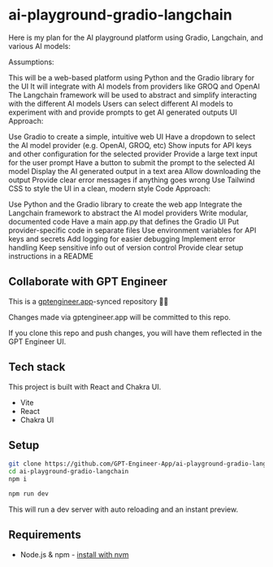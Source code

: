 # ai-playground-gradio-langchain

Here is my plan for the AI playground platform using Gradio, Langchain, and various AI models:

Assumptions:

This will be a web-based platform using Python and the Gradio library for the UI
It will integrate with AI models from providers like GROQ and OpenAI
The Langchain framework will be used to abstract and simplify interacting with the different AI models
Users can select different AI models to experiment with and provide prompts to get AI generated outputs
UI Approach:

Use Gradio to create a simple, intuitive web UI
Have a dropdown to select the AI model provider (e.g. OpenAI, GROQ, etc)
Show inputs for API keys and other configuration for the selected provider
Provide a large text input for the user prompt
Have a button to submit the prompt to the selected AI model
Display the AI generated output in a text area
Allow downloading the output
Provide clear error messages if anything goes wrong
Use Tailwind CSS to style the UI in a clean, modern style
Code Approach:

Use Python and the Gradio library to create the web app
Integrate the Langchain framework to abstract the AI model providers
Write modular, documented code
Have a main app.py that defines the Gradio UI
Put provider-specific code in separate files
Use environment variables for API keys and secrets
Add logging for easier debugging
Implement error handling
Keep sensitive info out of version control
Provide clear setup instructions in a README

## Collaborate with GPT Engineer

This is a [gptengineer.app](https://gptengineer.app)-synced repository 🌟🤖

Changes made via gptengineer.app will be committed to this repo.

If you clone this repo and push changes, you will have them reflected in the GPT Engineer UI.

## Tech stack

This project is built with React and Chakra UI.

- Vite
- React
- Chakra UI

## Setup

```sh
git clone https://github.com/GPT-Engineer-App/ai-playground-gradio-langchain.git
cd ai-playground-gradio-langchain
npm i
```

```sh
npm run dev
```

This will run a dev server with auto reloading and an instant preview.

## Requirements

- Node.js & npm - [install with nvm](https://github.com/nvm-sh/nvm#installing-and-updating)

